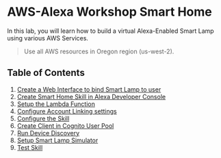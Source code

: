 # AWS-Alexa Workshop Smart Home
In this lab, you will learn how to build a virtual Alexa-Enabled
Smart Lamp using various AWS Services.

> Use all AWS resources in Oregon region (us-west-2).

## Table of Contents

1. [Create a Web Interface to bind Smart Lamp to user](https://github.com/lab798/aws-alexa-workshop-ui)
1. [Create Smart Home Skill in Alexa Developer Console](docs/create-skill.md)
1. [Setup the Lambda Function](docs/create-lambda.md)
1. [Configure Account Linking settings](docs/account-linking.md)
1. [Configure the Skill]()
1. [Create Client in Cognito User Pool](cup-client.md)
1. [Run Device Discovery](device-discovery.md)
1. [Setup Smart Lamp Simulator]()
1. [Test Skill](test-skill.md)


